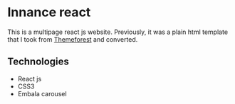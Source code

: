 # Innance react

This is a multipage react js website. Previously, it was a plain html template that I took from [Themeforest](www.themeforest.com) and converted.

## Technologies

- React js
- CSS3
- Embala carousel
